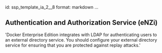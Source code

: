 id: ssp_template_ia_2__8
format: markdown
...
## Authentication and Authorization Service (eNZi)

'Docker Enterprise Edition integrates with LDAP for authenticating users to an
external directory service. You should configure your external
directory service for ensuring that you are protected against replay
attacks.'
